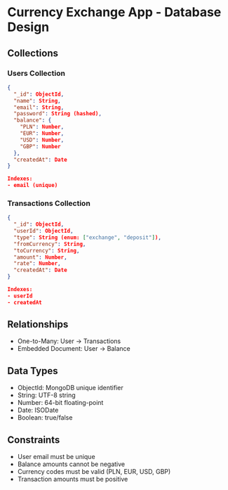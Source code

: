 # Currency Exchange App - Database Design

## Collections

### Users Collection
```json
{
  "_id": ObjectId,
  "name": String,
  "email": String,
  "password": String (hashed),
  "balance": {
    "PLN": Number,
    "EUR": Number,
    "USD": Number,
    "GBP": Number
  },
  "createdAt": Date
}

Indexes:
- email (unique)
```

### Transactions Collection
```json
{
  "_id": ObjectId,
  "userId": ObjectId,
  "type": String (enum: ["exchange", "deposit"]),
  "fromCurrency": String,
  "toCurrency": String,
  "amount": Number,
  "rate": Number,
  "createdAt": Date
}

Indexes:
- userId
- createdAt
```

## Relationships
- One-to-Many: User -> Transactions
- Embedded Document: User -> Balance

## Data Types
- ObjectId: MongoDB unique identifier
- String: UTF-8 string
- Number: 64-bit floating-point
- Date: ISODate
- Boolean: true/false

## Constraints
- User email must be unique
- Balance amounts cannot be negative
- Currency codes must be valid (PLN, EUR, USD, GBP)
- Transaction amounts must be positive
